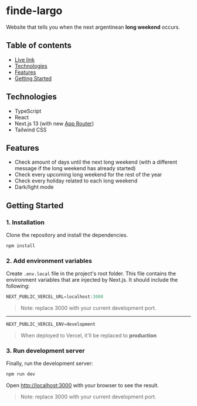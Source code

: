 # finde-largo

Website that tells you when the next argentinean **long weekend** occurs.

## Table of contents
* [Live link](#live-link)
* [Technologies](#technologies)
* [Features](#features)
* [Getting Started](#getting-started)

## Technologies

- TypeScript
- React
- Next.js 13 (with new [App Router](https://nextjs.org/docs/app))
- Tailwind CSS

## Features
- Check amount of days until the next long weekend (with a different message if the long weekend has already started)
- Check every upcoming long weekend for the rest of the year
- Check every holiday related to each long weekend
- Dark/light mode

## Getting Started

### 1. Installation

Clone the repository and install the dependencies.

```bash
npm install
```

### 2. Add environment variables

Create `.env.local` file in the project's root folder.
This file contains the environment variables that are injected by Next.js.
It should include the following:

```javascript
NEXT_PUBLIC_VERCEL_URL=localhost:3000
```
>Note: replace 3000 with your current development port.
---
```javascript
NEXT_PUBLIC_VERCEL_ENV=development
```
> When deployed to Vercel, it'll be replaced to **production**


### 3. Run development server

Finally, run the development server:

```bash
npm run dev
```

Open [http://localhost:3000](http://localhost:3000) with your browser to see the result.
>Note: replace 3000 with your current development port.